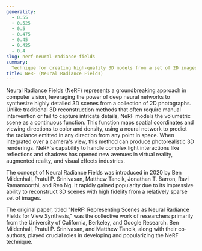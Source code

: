 ```yaml
---
generality:
  - 0.55
  - 0.525
  - 0.5
  - 0.475
  - 0.45
  - 0.425
  - 0.4
slug: nerf-neural-radiance-fields
summary:
  Technique for creating high-quality 3D models from a set of 2D images using deep learning.
title: NeRF (Neural Radiance Fields)
---
```


Neural Radiance Fields (NeRF) represents a groundbreaking approach in computer vision, leveraging the power of deep neural networks to synthesize highly detailed 3D scenes from a collection of 2D photographs. Unlike traditional 3D reconstruction methods that often require manual intervention or fail to capture intricate details, NeRF models the volumetric scene as a continuous function. This function maps spatial coordinates and viewing directions to color and density, using a neural network to predict the radiance emitted in any direction from any point in space. When integrated over a camera's view, this method can produce photorealistic 3D renderings. NeRF's capability to handle complex light interactions like reflections and shadows has opened new avenues in virtual reality, augmented reality, and visual effects industries.

The concept of Neural Radiance Fields was introduced in 2020 by Ben Mildenhall, Pratul P. Srinivasan, Matthew Tancik, Jonathan T. Barron, Ravi Ramamoorthi, and Ren Ng. It rapidly gained popularity due to its impressive ability to reconstruct 3D scenes with high fidelity from a relatively sparse set of images.

The original paper, titled "NeRF: Representing Scenes as Neural Radiance Fields for View Synthesis," was the collective work of researchers primarily from the University of California, Berkeley, and Google Research. Ben Mildenhall, Pratul P. Srinivasan, and Matthew Tancik, along with their co-authors, played crucial roles in developing and popularizing the NeRF technique.
